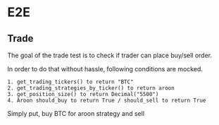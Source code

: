 # E2E

## Trade

The goal of the trade test is to check if trader can place buy/sell order.

In order to do that without hassle, following conditions are mocked.

    1. get_trading_tickers() to return "BTC"
    2. get_trading_strategies_by_ticker() to return aroon
    3. get_position_size() to return Decimal("5500")
    4. Aroon should_buy to return True / should_sell to return True

Simply put, buy BTC for aroon strategy and sell
